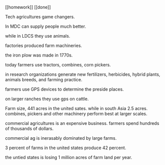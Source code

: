 [[homework]] [[done]]

Tech agricultures game changers.


In MDC can supply people much better.


while in LDCS they use animals.


factories produced farm machineries.


the iron plow was made in 1770s.



today farmers use tractors, combines, corn pickers.


in research organizations generate new fertilizers, herbicides, hybrid plants, animals breeds, and farming practice.


farmers use GPS devices to determine the preside places.


on larger ranches they use gps on cattle.


Farm size, 441 acres in the united sates.
 while in south Asia 2.5 acres.
combines, pickers and other machinery perform best at larger scales.

commercial agricultures is an expensive business.
farmers spend hundreds of thousands of dollars.

commercial ag is inerasably dominated by large farms.

3 percent of farms in the united states produce 42 percent.




the untied states is losing 1 million acres of farm land per year.

